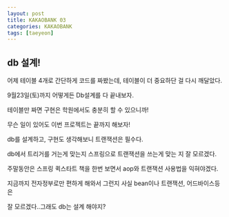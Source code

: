 ```yaml
---
layout: post
title: KAKAOBANK 03
categories: KAKAOBANK
tags: [taeyeon]
---
```


## db 설계!

어제 테이블 4개로 간단하게 코드를 짜봤는데, 테이블이 더 중요하단 걸 다시 깨달았다.

9월23일(토)까지 어떻게든 Db설계를 다 끝내보자.

테이블만 짜면 구현은 학원에서도 충분히 할 수 있으니까!

무슨 일이 있어도 이번 프로젝트는 끝까지 해보자!

db를 설계하고, 구현도 생각해보니 트랜잭션은 필수다.

db에서 트리거를 거는게 맞는지 스프링으로 트랜잭션을 쓰는게 맞는 지 잘 모르겠다.

주말동안은 스프링 퀵스타트 책을 한번 보면서 aop와 트랜잭션 사용법을 익혀야겠다.

지금까지 전자정부로만 편하게 해와서 그런지 사실 bean이나 트랜잭션, 어드바이스등은

잘 모르겠다..그래도 db는 설계 해야지?

